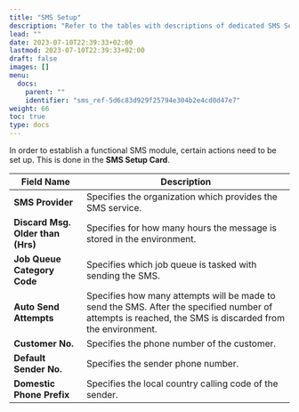 ```yaml
---
title: "SMS Setup"
description: "Refer to the tables with descriptions of dedicated SMS Setup fields."
lead: ""
date: 2023-07-10T22:39:33+02:00
lastmod: 2023-07-10T22:39:33+02:00
draft: false
images: []
menu:
  docs:
    parent: ""
    identifier: "sms_ref-5d6c83d929f25794e304b2e4cd0d47e7"
weight: 66
toc: true
type: docs
---
```


In order to establish a functional SMS module, certain actions need to be set up. This is done in the **SMS Setup Card**. 

| Field Name      | Description |
| ----------- | ----------- |
| **SMS Provider** | Specifies the organization which provides the SMS service. |
| **Discard Msg. Older than (Hrs)** | Specifies for how many hours the message is stored in the environment. |
| **Job Queue Category Code** | Specifies which job queue is tasked with sending the SMS. |
| **Auto Send Attempts** | Specifies how many attempts will be made to send the SMS. After the specified number of attempts is reached, the SMS is discarded from the environment. | 
| **Customer No.** | Specifies the phone number of the customer. |
| **Default Sender No.** | Specifies the sender phone number. |
| **Domestic Phone Prefix** | Specifies the local country calling code of the sender. |